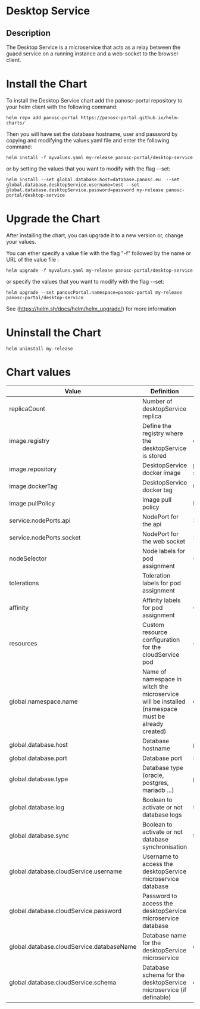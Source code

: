 Desktop Service
=========================  
  
## Description  
The Desktop Service is a microservice that acts as a relay between the guacd service on a running instance and a web-socket to the browser client.

# Install the Chart
To install the Desktop Service chart add the panosc-portal repository to your helm client with the following command:
```
helm repo add panosc-portal https://panosc-portal.github.io/helm-charts/
```

Then you will have set the database hostname, user and password by copying and modifying the values.yaml file and enter the following command:
```
helm install -f myvalues.yaml my-release panosc-portal/desktop-service
```
or by setting the values that you want to modify with the flag --set:
```
helm install --set global.database.host=database.panosc.eu  --set global.database.desktopService.username=test --set global.database.desktopService.password=password my-release panosc-portal/desktop-service
```

# Upgrade the Chart
After installing the chart, you can upgrade it to a new version or, change your values.

You can ether specify a value file with the flag "-f" followed by the name or URL of the value file :
```
helm upgrade -f myvalues.yaml my-release panosc-portal/desktop-service
```
or specify the values that you want to modify with the flag --set:
```
helm upgrade --set panoscPortal.namespace=panosc-portal my-release panosc-portal/desktop-service
```
See (https://helm.sh/docs/helm/helm_upgrade/) for more information

# Uninstall the Chart
```
helm uninstall my-release
```

# Chart values
Value | Definition | Default
 ------------- | ------------- | ------------- | 
replicaCount | Number of desktopService replica | 1
image.registry| Define the registry where the desktopService is stored | docker.io
image.repository | DesktopService docker image | panosc/desktop-service
image.dockerTag | DesktopService docker tag | testing
image.pullPolicy | Image pull policy | IfNotPresent
service.nodePorts.api | NodePort for the api | 32302
service.nodePorts.socket | NodePort for the web socket | 32403
nodeSelector| Node labels for pod assignment| {}
tolerations|Toleration labels for pod assignment| []
affinity|Affinity labels for pod assignment|{}
resources|Custom resource configuration for the cloudService pod | {}
global.namespace.name | Name of namespace in witch the microservice will be installed (namespace must be already created) | default
global.database.host| Database hostname | panosc-postgres
global.database.port| Database port | 5432
global.database.type| Database type (oracle, postgres, mariadb ...) | postgres
global.database.log| Boolean to activate or not database logs | false
global.database.sync| Boolean to activate or not database synchronisation | false
global.database.cloudService.username| Username to access the desktopService microservice database
global.database.cloudService.password| Password to access the desktopService microservice database 
global.database.cloudService.databaseName| Database name for the desktopService microservice | desktop-service
global.database.cloudService.schema| Database schema for the desktopService microservice (if definable) | desktop-service
